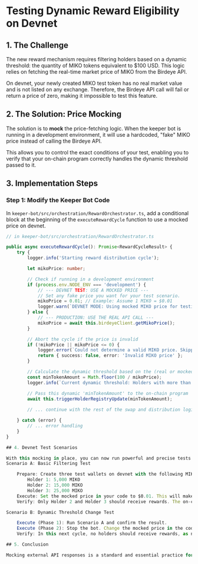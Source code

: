 # Testing Dynamic Reward Eligibility on Devnet

## 1. The Challenge

The new reward mechanism requires filtering holders based on a dynamic threshold: the quantity of MIKO tokens equivalent to $100 USD. This logic relies on fetching the real-time market price of MIKO from the Birdeye API.

On devnet, your newly created MIKO test token has no real market value and is not listed on any exchange. Therefore, the Birdeye API call will fail or return a price of zero, making it impossible to test this feature.

## 2. The Solution: Price Mocking

The solution is to **mock** the price-fetching logic. When the keeper bot is running in a development environment, it will use a hardcoded, "fake" MIKO price instead of calling the Birdeye API.

This allows you to control the exact conditions of your test, enabling you to verify that your on-chain program correctly handles the dynamic threshold passed to it.

## 3. Implementation Steps

### Step 1: Modify the Keeper Bot Code

In `keeper-bot/src/orchestration/RewardOrchestrator.ts`, add a conditional block at the beginning of the `executeRewardCycle` function to use a mocked price on devnet.

```typescript
// in keeper-bot/src/orchestration/RewardOrchestrator.ts

public async executeRewardCycle(): Promise<RewardCycleResult> {
    try {
        logger.info('Starting reward distribution cycle');

        let mikoPrice: number;

        // Check if running in a development environment
        if (process.env.NODE_ENV === 'development') {
            // --- DEVNET TEST: USE A MOCKED PRICE ---
            // Set any fake price you want for your test scenario.
            mikoPrice = 0.01; // Example: Assume 1 MIKO = $0.01
            logger.warn(`DEVNET MODE: Using mocked MIKO price for testing: $${mikoPrice}`);
        } else {
            // --- PRODUCTION: USE THE REAL API CALL ---
            mikoPrice = await this.birdeyeClient.getMikoPrice();
        }

        // Abort the cycle if the price is invalid
        if (!mikoPrice || mikoPrice <= 0) {
            logger.error(`Could not determine a valid MIKO price. Skipping reward cycle.`);
            return { success: false, error: 'Invalid MIKO price' };
        }

        // Calculate the dynamic threshold based on the (real or mocked) price
        const minTokenAmount = Math.floor(100 / mikoPrice);
        logger.info(`Current dynamic threshold: Holders with more than ${minTokenAmount} MIKO are eligible.`);

        // Pass this dynamic 'minTokenAmount' to the on-chain program
        await this.triggerHolderRegistryUpdate(minTokenAmount);
        
        // ... continue with the rest of the swap and distribution logic ...

    } catch (error) {
        // ... error handling
    }
}

## 4. Devnet Test Scenarios

With this mocking in place, you can now run powerful and precise tests on devnet.
Scenario A: Basic Filtering Test

    Prepare: Create three test wallets on devnet with the following MIKO balances:
        Holder 1: 5,000 MIKO
        Holder 2: 15,000 MIKO
        Holder 3: 25,000 MIKO
    Execute: Set the mocked price in your code to $0.01. This will make the dynamic threshold 100 / 0.01 = 10,000 MIKO. Run the keeper bot.
    Verify: Only Holder 2 and Holder 3 should receive rewards. The on-chain HolderRegistry account should be updated to contain only two entries.

Scenario B: Dynamic Threshold Change Test

    Execute (Phase 1): Run Scenario A and confirm the result.
    Execute (Phase 2): Stop the bot. Change the mocked price in the code to $0.002. This raises the threshold to 100 / 0.002 = 50,000 MIKO. Restart the bot.
    Verify: In this next cycle, no holders should receive rewards, as none meet the new, higher requirement. This test proves that your system correctly adapts to the dynamic value passed from the bot in each cycle.

## 5. Conclusion

Mocking external API responses is a standard and essential practice for testing in a development environment. This technique will allow you to thoroughly validate your dynamic reward eligibility system, ensuring it is robust and functions exactly as intended before deploying to mainnet.

